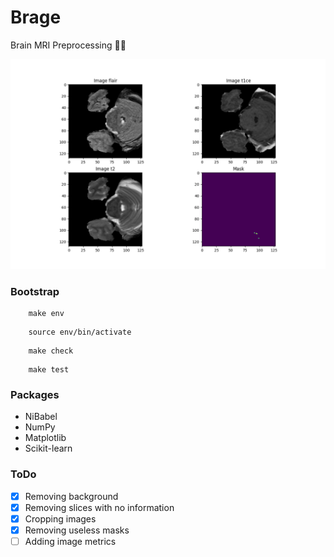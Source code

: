 # Brage

Brain MRI Preprocessing 🧠🧠


![](processed.png)


### Bootstrap

```
    make env
```

```
    source env/bin/activate
```

```
    make check
```

```
    make test
```

### Packages

- NiBabel
- NumPy
- Matplotlib
- Scikit-learn


### ToDo

- [x] Removing background
- [x] Removing slices with no information
- [x] Cropping images
- [x] Removing useless masks
- [ ] Adding image metrics
